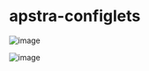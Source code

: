 # apstra-configlets

![image](https://github.com/lazabou/apstra-configlets/assets/10668741/37c04c0d-2616-45c8-91b2-00f0ab0c31df)

![image](https://github.com/lazabou/apstra-configlets/assets/10668741/4b6c0226-82ca-4229-972d-69ab2aea0f92)

